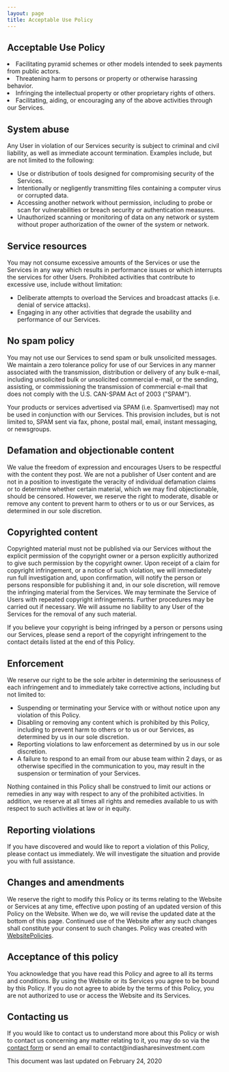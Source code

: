 ```yaml
---
layout: page
title: Acceptable Use Policy
---
```

## Acceptable Use Policy
<li>Facilitating pyramid schemes or other models intended to seek payments from public actors.</li>
<li>Threatening harm to persons or property or otherwise harassing behavior.</li>
<li>Infringing the intellectual property or other proprietary rights of others.</li>
<li>Facilitating, aiding, or encouraging any of the above activities through our Services.</li>
</ul>
<h2>System abuse</h2>
<p>Any User in violation of our Services security is subject to criminal and civil liability, as well as immediate account termination. Examples include, but are not limited to the following:</p>
<ul>
<li>Use or distribution of tools designed for compromising security of the Services.</li>
<li>Intentionally or negligently transmitting files containing a computer virus or corrupted data.</li>
<li>Accessing another network without permission, including to probe or scan for vulnerabilities or breach security or authentication measures.</li>
<li>Unauthorized scanning or monitoring of data on any network or system without proper authorization of the owner of the system or network.</li>
</ul>
<h2>Service resources</h2>
<p>You may not consume excessive amounts of the Services or use the Services in any way which results in performance issues or which interrupts the services for other Users. Prohibited activities that contribute to excessive use, include without limitation:</p>
<ul>
<li>Deliberate attempts to overload the Services and broadcast attacks (i.e. denial of service attacks).</li>
<li>Engaging in any other activities that degrade the usability and performance of our Services.</li>
</ul>
<h2>No spam policy</h2>
<p>You may not use our Services to send spam or bulk unsolicited messages. We maintain a zero tolerance policy for use of our Services in any manner associated with the transmission, distribution or delivery of any bulk e-mail, including unsolicited bulk or unsolicited commercial e-mail, or the sending, assisting, or commissioning the transmission of commercial e-mail that does not comply with the U.S. CAN-SPAM Act of 2003 (&quot;SPAM&quot;).</p>
<p>Your products or services advertised via SPAM (i.e. Spamvertised) may not be used in conjunction with our Services. This provision includes, but is not limited to, SPAM sent via fax, phone, postal mail, email, instant messaging, or newsgroups.</p>
<h2>Defamation and objectionable content</h2>
<p>We value the freedom of expression and encourages Users to be respectful with the content they post. We are not a publisher of User content and are not in a position to investigate the veracity of individual defamation claims or to determine whether certain material, which we may find objectionable, should be censored. However, we reserve the right to moderate, disable or remove any content to prevent harm to others or to us or our Services, as determined in our sole discretion.</p>
<h2>Copyrighted content</h2>
<p>Copyrighted material must not be published via our Services without the explicit permission of the copyright owner or a person explicitly authorized to give such permission by the copyright owner. Upon receipt of a claim for copyright infringement, or a notice of such violation, we will immediately run full investigation and, upon confirmation, will notify the person or persons responsible for publishing it and, in our sole discretion, will remove the infringing material from the Services. We may terminate the Service of Users with repeated copyright infringements. Further procedures may be carried out if necessary. We will assume no liability to any User of the Services for the removal of any such material.</p>
<p>If you believe your copyright is being infringed by a person or persons using our Services, please send a report of the copyright infringement to the contact details listed at the end of this Policy.</p>
<h2>Enforcement</h2>
<p>We reserve our right to be the sole arbiter in determining the seriousness of each infringement and to immediately take corrective actions, including but not limited to:</p>
<ul>
<li>Suspending or terminating your Service with or without notice upon any violation of this Policy.</li>
<li>Disabling or removing any content which is prohibited by this Policy, including to prevent harm to others or to us or our Services, as determined by us in our sole discretion.</li>
<li>Reporting violations to law enforcement as determined by us in our sole discretion.</li>
<li>A failure to respond to an email from our abuse team within 2 days, or as otherwise specified in the communication to you, may result in the suspension or termination of your Services.</li>
</ul>
<p>Nothing contained in this Policy shall be construed to limit our actions or remedies in any way with respect to any of the prohibited activities. In addition, we reserve at all times all rights and remedies available to us with respect to such activities at law or in equity.</p>
<h2>Reporting violations</h2>
<p>If you have discovered and would like to report a violation of this Policy, please contact us immediately. We will investigate the situation and provide you with full assistance.</p>
<h2>Changes and amendments</h2>
<p>We reserve the right to modify this Policy or its terms relating to the Website or Services at any time, effective upon posting of an updated version of this Policy on the Website. When we do, we will revise the updated date at the bottom of this page. Continued use of the Website after any such changes shall constitute your consent to such changes. Policy was created with <a style="color:inherit" target="_blank" title="Generate acceptable use policy" href="https://www.websitepolicies.com/acceptable-use-policy-generator">WebsitePolicies</a>.</p>
<h2>Acceptance of this policy</h2>
<p>You acknowledge that you have read this Policy and agree to all its terms and conditions. By using the Website or its Services you agree to be bound by this Policy. If you do not agree to abide by the terms of this Policy, you are not authorized to use or access the Website and its Services.</p>
<h2>Contacting us</h2>
<p>If you would like to contact us to understand more about this Policy or wish to contact us concerning any matter relating to it, you may do so via the <a target="_blank" rel="nofollow" href="https://indiasharesinvestment.com/contact">contact form</a> or send an email to contact@indiasharesinvestment.com</p>
<p>This document was last updated on February 24, 2020</p>
